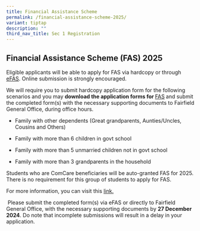 ```yaml
---
title: Financial Assistance Scheme
permalink: /financial-assistance-scheme-2025/
variant: tiptap
description: ""
third_nav_title: Sec 1 Registration
---
```

<h2>Financial Assistance Scheme (FAS) 2025</h2>
<p>Eligible applicants will be able to apply for FAS via hardcopy or through
<a href="https://go.gov.sg/moe-efas" rel="noopener nofollow" target="_blank">eFAS</a>. Online submission is strongly encouraged.&nbsp;</p>
<p>We will require you to submit hardcopy application form for the following
scenarios and you may <strong>download the application forms for </strong>
<a href="/files/Parents/2025_moe_fas_application_form.pdf" rel="noopener nofollow" target="_blank">FAS</a><strong> </strong>and submit the completed form(s) with the necessary
supporting documents to Fairfield General Office, during office hours.&nbsp;</p>
<ul>
<li>
<p>Family with other dependents (Great grandparents, Aunties/Uncles, Cousins
and Others)&nbsp;</p>
</li>
<li>
<p>Family with more than 6 children in govt school&nbsp;</p>
</li>
<li>
<p>Family with more than 5 unmarried children not in govt school&nbsp;</p>
</li>
<li>
<p>Family with more than 3 grandparents in the household&nbsp;</p>
</li>
</ul>
<p>Students who are ComCare beneficiaries will be auto-granted FAS for 2025.
There is no requirement for this group of students to apply for FAS.&nbsp;</p>
<p>For more information, you can visit this <a href="https://www.moe.gov.sg/financial-matters/financial-assistance" rel="noopener nofollow" target="_blank">link</a><u>.</u>
</p>
<p>&nbsp;Please submit the completed form(s) via eFAS or directly to Fairfield
General Office, with the necessary supporting documents by <strong>27 December 2024</strong>.
Do note that incomplete submissions will result in a delay in your application.&nbsp;</p>
